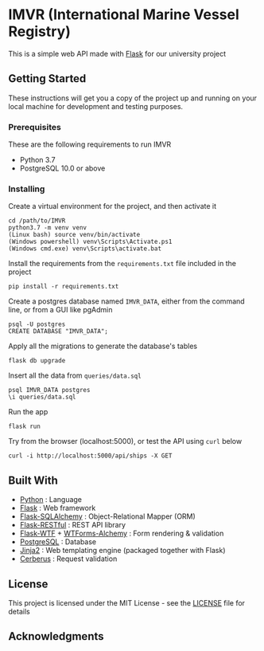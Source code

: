 # IMVR (International Marine Vessel Registry)

This is a simple web API made with [Flask](http://flask.pocoo.org/) for our university project

## Getting Started

These instructions will get you a copy of the project up and running on your local machine for development and testing purposes.

### Prerequisites

These are the following requirements to run IMVR
- Python 3.7
- PostgreSQL 10.0 or above

### Installing

Create a virtual environment for the project, and then activate it
```
cd /path/to/IMVR
python3.7 -m venv venv
(Linux bash) source venv/bin/activate
(Windows powershell) venv\Scripts\Activate.ps1
(Windows cmd.exe) venv\Scripts\activate.bat
```
Install the requirements from the `requirements.txt` file included in the project
```
pip install -r requirements.txt
```
Create a postgres database named `IMVR_DATA`, either from the command line, or from a GUI like pgAdmin
```
psql -U postgres
CREATE DATABASE "IMVR_DATA";
```
Apply all the migrations to generate the database's tables
```
flask db upgrade
```
Insert all the data from `queries/data.sql`
```
psql IMVR_DATA postgres
\i queries/data.sql
```
Run the app
```
flask run
```
Try from the browser (localhost:5000), or test the API using `curl` below
```
curl -i http://localhost:5000/api/ships -X GET
```

## Built With

* [Python](https://www.python.org/) : Language
* [Flask](http://flask.pocoo.org/) : Web framework
* [Flask-SQLAlchemy](http://flask-sqlalchemy.pocoo.org/2.3/) : Object-Relational Mapper (ORM)
* [Flask-RESTful](https://flask-restful.readthedocs.io/en/latest/) : REST API library
* [Flask-WTF](https://flask-wtf.readthedocs.io/en/stable/) + [WTForms-Alchemy](https://wtforms-alchemy.readthedocs.io/en/latest/) : Form rendering & validation 
* [PostgreSQL](https://www.postgresql.org/) : Database
* [Jinja2](http://jinja.pocoo.org/docs/2.10/) : Web templating engine (packaged together with Flask)
* [Cerberus](http://docs.python-cerberus.org/en/stable/index.html) : Request validation

## License

This project is licensed under the MIT License - see the [LICENSE](LICENSE) file for details

## Acknowledgments
